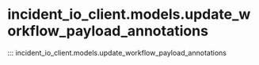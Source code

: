 # incident_io_client.models.update_workflow_payload_annotations

::: incident_io_client.models.update_workflow_payload_annotations

